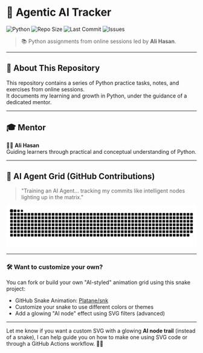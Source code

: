 # 🤖 Agentic AI Tracker

![Python](https://img.shields.io/badge/Python-3.12-blue?logo=python&logoColor=white)
![Repo Size](https://img.shields.io/github/repo-size/Hasan9060/Online_session_Alihasan)
![Last Commit](https://img.shields.io/github/last-commit/Hasan9060/Online_session_Alihasan)
![Issues](https://img.shields.io/github/issues/Hasan9060/Online_session_Alihasan)

> 📚 Python assignments from online sessions led by **Ali Hasan**.

---

## 📌 About This Repository

This repository contains a series of Python practice tasks, notes, and exercises from online sessions.  
It documents my learning and growth in Python, under the guidance of a dedicated mentor.

---

## 🎓 Mentor

👨‍🏫 **Ali Hasan**  
Guiding learners through practical and conceptual understanding of Python.

---

## 🤖 AI Agent Grid (GitHub Contributions)

> "Training an AI Agent… tracking my commits like intelligent nodes lighting up in the matrix."

![AI Agent Grid](https://github.com/Platane/snk/raw/output/github-contribution-grid-snake.svg)

---

### 🛠 Want to customize your own?

You can fork or build your own "AI-styled" animation grid using this snake project:

- GitHub Snake Animation: [Platane/snk](https://github.com/Platane/snk)
- Customize your snake to use different colors or themes
- Add a glowing "AI node" effect using SVG filters (advanced)

---

Let me know if you want a custom SVG with a glowing **AI node trail** (instead of a snake), I can help guide you on how to make one using SVG code or through a GitHub Actions workflow. 🧠✨

